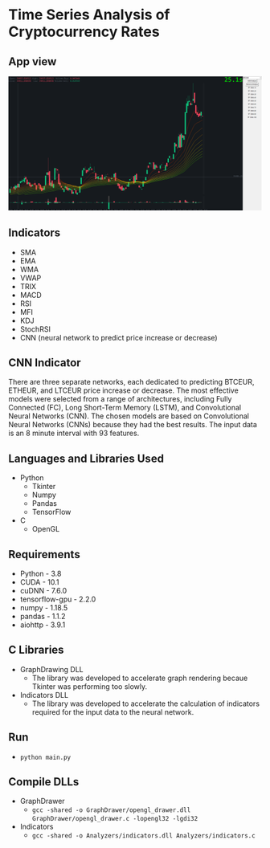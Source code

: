 # Time Series Analysis of Cryptocurrency Rates

## App view
![app_view_1](images/app1.png)

## Indicators
 - SMA
 - EMA
 - WMA
 - VWAP
 - TRIX
 - MACD
 - RSI
 - MFI
 - KDJ
 - StochRSI
 - CNN (neural network to predict price increase or decrease)

## CNN Indicator
There are three separate networks, each dedicated to predicting BTCEUR, ETHEUR, and LTCEUR price increase or decrease.
The most effective models were selected from a range of architectures, including Fully Connected (FC), Long Short-Term Memory (LSTM), and Convolutional Neural Networks (CNN).
The chosen models are based on Convolutional Neural Networks (CNNs) because they had the best results.
The input data is an 8 minute interval with 93 features.

## Languages and Libraries Used
 - Python
   - Tkinter
   - Numpy
   - Pandas
   - TensorFlow
 - C
   - OpenGL

## Requirements
 - Python - 3.8
 - CUDA - 10.1
 - cuDNN - 7.6.0
 - tensorflow-gpu - 2.2.0
 - numpy - 1.18.5
 - pandas - 1.1.2
 - aiohttp - 3.9.1

## C Libraries
 - GraphDrawing DLL
   - The library was developed to accelerate graph rendering becaue Tkinter was performing too slowly.
 - Indicators DLL
   - The library was developed to accelerate the calculation of indicators required for the input data to the neural network.

## Run
 - `python main.py`

## Compile DLLs
 - GraphDrawer
   - `gcc -shared -o GraphDrawer/opengl_drawer.dll GraphDrawer/opengl_drawer.c -lopengl32 -lgdi32`
 - Indicators
   - `gcc -shared -o Analyzers/indicators.dll Analyzers/indicators.c`